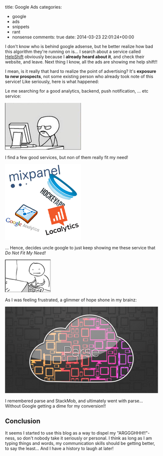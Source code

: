 title: Google Ads
categories:
- google
- ads
- snippets
- rant
- nonsense
comments: true
date: 2014-03-23 22:01:24+00:00

I don't know who is behind google adsense, but he better realize how bad this algorithm they're running on is... I search about a service called [HelpShift](https://www.helpshift.com/) obviously because I __already heard about it__, and check their website, and leave. Next thing I know, all the ads are showing me help shift!!

I mean, is it really that hard to realize the point of advertising? It's __exposure to new prospects__, not some existing person who already took note of this service! Like seriously, here is what happened:

Le me searching for a good analytics, backend, push notification, ... etc service:

![image](/images/rapid.jpg)

I find a few good services, but non of them really fit my need!

![image](/images/analytics-services.png)

... Hence, decides uncle google to just keep showing me these service that _Do Not Fit My Need!_

![image](/images/0044.gif)

As I was feeling frustrated, a glimmer of hope shone in my brainz:

![image](/images/Parse_Cloud.png)

I remembered parse and StackMob, and ultimately went with parse... Without Google getting a dime for my conversion!!

## Conclusion

It seems I started to use this blog as a way to dispel my "ARGGGHHH!!"-ness, so don't nobody take it seriously or personal. I think as long as I am typing things and words, my communication skills should be getting better, to say the least... And I have a history to laugh at later!
